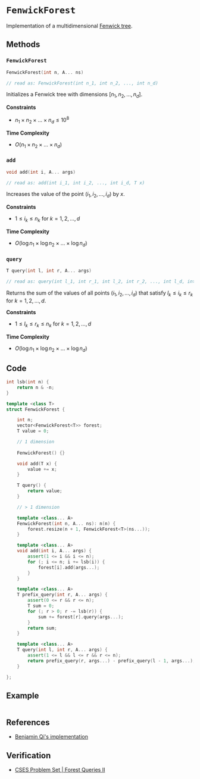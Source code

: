 # `FenwickForest`
Implementation of a multidimensional [Fenwick tree](https://en.wikipedia.org/wiki/Fenwick_tree).

## Methods
### `FenwickForest`
```cpp
FenwickForest(int n, A... ns)

// read as: FenwickForest(int n_1, int n_2, ..., int n_d)
```

Initializes a Fenwick tree with dimensions $[n_{1}, n_{2}, \dots, n_{d}]$.

**Constraints**
- $n_{1} \times n_{2} \times \dots \times n_{d} \le 10^{8}$

**Time Complexity**
- $O(n_{1} \times n_{2} \times \dots \times n_{d})$

### `add`
```cpp
void add(int i, A... args)

// read as: add(int i_1, int i_2, ..., int i_d, T x)
```

Increases the value of the point $(i_{1}, i_{2}, \dots, i_{d})$ by $x$.

**Constraints**
- $1 \le i_{k} \le n_{k}$ for $k = 1, 2, \dots, d$

**Time Complexity**
- $O(\log n_{1} \times \log n_{2} \times \dots \times \log n_{d})$

### `query`
```cpp
T query(int l, int r, A... args)

// read as: query(int l_1, int r_1, int l_2, int r_2, ..., int l_d, int r_d)
```

Returns the sum of the values of all points $(i_{1}, i_{2}, \dots, i_{d})$ that satisfy $l_{k} \le i_{k} \le r_{k}$ for $k = 1, 2, \dots, d$.

**Constraints**
- $1 \le l_{k} \le r_{k} \le n_{k}$ for $k = 1, 2, \dots, d$

**Time Complexity**
- $O(\log n_{1} \times \log n_{2} \times \dots \times \log n_{d})$

## Code
```cpp
int lsb(int n) {
    return n & -n;
}

template <class T>
struct FenwickForest {

    int n;
    vector<FenwickForest<T>> forest;
    T value = 0;

    // 1 dimension
	
    FenwickForest() {}

    void add(T x) {
        value += x;
    }

    T query() {
        return value;
    }

    // > 1 dimension

    template <class... A>
    FenwickForest(int n, A... ns): n(n) {
        forest.resize(n + 1, FenwickForest<T>(ns...));
    }

    template <class... A>
    void add(int i, A... args) {
        assert(1 <= i && i <= n);
        for (; i <= n; i += lsb(i)) {
            forest[i].add(args...);
        }
    }

    template <class... A>
    T prefix_query(int r, A... args) {
        assert(0 <= r && r <= n);
        T sum = 0;
        for (; r > 0; r -= lsb(r)) {
            sum += forest[r].query(args...);
        }
        return sum;
    }

    template <class... A>
    T query(int l, int r, A... args) {
        assert(1 <= l && l <= r && r <= n);
        return prefix_query(r, args...) - prefix_query(l - 1, args...);
    }

};
```

## Example
```

```

## References
- [Benjamin Qi's implementation](https://github.com/bqi343/USACO/blob/master/Implementations/content/data-structures/1D%20Range%20Queries%20(9.2)/BitNd.h)

## Verification
- [CSES Problem Set | Forest Queries II](https://cses.fi/problemset/task/1739)